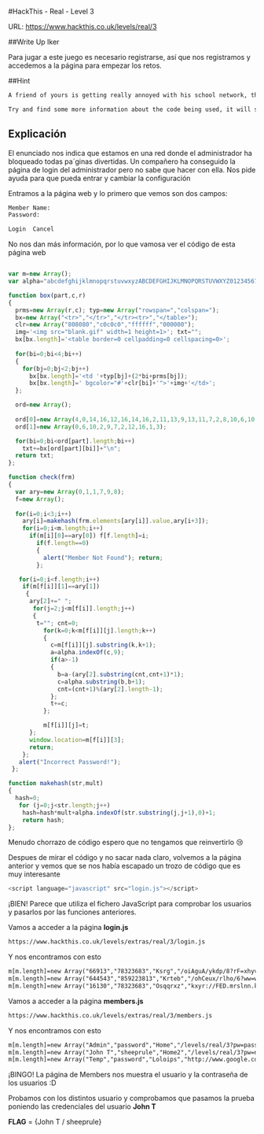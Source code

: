 #HackThis - Real -  Level 3

URL:      https://www.hackthis.co.uk/levels/real/3

##Write Up Iker

Para jugar a este juego es necesario registrarse, así que nos registramos y accedemos a la página para empezar los retos.

##Hint

```html
A friend of yours is getting really annoyed with his school network, they have blocked all the fun stuff. He has found the administrator login page, he's looked through the source code but still doesn't know what to do. Help him out by gaining access to the right account to change the internet settings:

Try and find some more information about the code being used, it will save you a lot of time
```

## Explicación

El enunciado nos indica que estamos en una red donde el administrador ha bloqueado todas pa´ginas divertidas. Un compañero ha conseguido la página de login del administrador pero no sabe que hacer con ella. Nos pide ayuda para que pueda entrar y cambiar la configuración

Entramos a la página web y lo primero que vemos son dos campos:

```html
Member Name:
Password:

Login  Cancel
```

No nos dan más información, por lo que vamosa ver el código de esta página web

```javascript

var m=new Array();
var alpha="abcdefghijklmnopqrstuvwxyzABCDEFGHIJKLMNOPQRSTUVWXYZ0123456789abcdefghij";

function box(part,c,r)
{ 
  prms=new Array(r,c); typ=new Array("rowspan=","colspan=");
  bx=new Array("<tr>","</tr>","</tr><tr>","</table>"); 
  clr=new Array("808080","c0c0c0","ffffff","000000");
  img='<img src="blank.gif" width=1 height=1>'; txt="";
  bx[bx.length]='<table border=0 cellpadding=0 cellspacing=0>';
  
  for(bi=0;bi<4;bi++)
  { 
    for(bj=0;bj<2;bj++)
      bx[bx.length]='<td '+typ[bj]+(2*bi+prms[bj]);
      bx[bx.length]=' bgcolor="#'+clr[bi]+'">'+img+'</td>'; 
  };

  ord=new Array();
  
  ord[0]=new Array(4,0,14,16,12,16,14,16,2,11,13,9,13,11,7,2,8,10,6,10,8,10,1);
  ord[1]=new Array(0,6,10,2,9,7,2,12,16,1,3);

  for(bi=0;bi<ord[part].length;bi++)
    txt+=bx[ord[part][bi]]+"\n";
  return txt; 
};

function check(frm)
{ 
  var ary=new Array(0,1,1,7,9,8); 
  f=new Array();
  
  for(i=0;i<3;i++)
    ary[i]=makehash(frm.elements[ary[i]].value,ary[i+3]);
    for(i=0;i<m.length;i++)
      if(m[i][0]==ary[0]) f[f.length]=i;
        if(f.length==0) 
        { 
          alert("Member Not Found"); return; 
        };

   for(i=0;i<f.length;i++)
    if(m[f[i]][1]==ary[1])
     { 
      ary[2]+=" ";
       for(j=2;j<m[f[i]].length;j++)
       { 
        t=""; cnt=0;
          for(k=0;k<m[f[i]][j].length;k++)
          { 
            c=m[f[i]][j].substring(k,k+1);
            a=alpha.indexOf(c,9);
            if(a>-1)
            { 
              b=a-(ary[2].substring(cnt,cnt+1)*1);
              c=alpha.substring(b,b+1);
              cnt=(cnt+1)%(ary[2].length-1); 
            };
            t+=c; 
          };

          m[f[i]][j]=t; 
      };
      window.location=m[f[i]][3];
      return; 
    };
   alert("Incorrect Password!");
 };

function makehash(str,mult)
{ 
  hash=0;
   for (j=0;j<str.length;j++)
    hash=hash*mult+alpha.indexOf(str.substring(j,j+1),0)+1;
    return hash; 
};
```

Menudo chorrazo de código espero que no tengamos que reinvertirlo :cry:

Despues de mirar el código y no sacar nada claro, volvemos a la página anterior y vemos que se nos había escapado un trozo de código que es muy interesante

```javascript
<script language="javascript" src="login.js"></script>
```

¡BIEN! Parece que utiliza el fichero JavaScript para comprobar los usuarios y pasarlos por las funciones anteriores.

Vamos a acceder a la página **login.js**

```html
https://www.hackthis.co.uk/levels/extras/real/3/login.js
```

Y nos encontramos con esto

```html
m[m.length]=new Array("66913","78323683","Ksrg","/oiAguA/ykdp/8?rF=xhyvAttm");
m[m.length]=new Array("644543","859223813","Krteb","/ohCeux/rlho/6?ww=wjwzohhw");
m[m.length]=new Array("16130","78323683","Osqqrxz","kxyr://FED.mrslnn.kvs");
```

Vamos a acceder a la página **members.js**

```html
https://www.hackthis.co.uk/levels/extras/real/3/members.js
```

Y nos encontramos con esto

```html
m[m.length]=new Array("Admin","password","Home","/levels/real/3?pw=password");
m[m.length]=new Array("John T","sheeprule","Home2","/levels/real/3?pw=newsheep");
m[m.length]=new Array("Temp","password","Loloips","http://www.google.com");
```

¡BINGO! La página de Members nos muestra el usuario y la contraseña de los usuarios :D

Probamos con los distintos usuario y comprobamos que pasamos la prueba poniendo las credenciales del usuario **John T**

**FLAG** = {John T / sheeprule}








